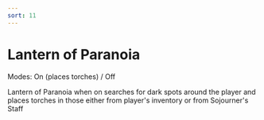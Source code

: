 ```yaml
---
sort: 11
---
```


# Lantern of Paranoia

Modes: On (places torches) / Off

Lantern of Paranoia when on searches for dark spots around the player and places torches in those either from player's inventory or from Sojourner's Staff
